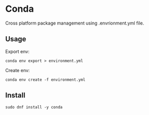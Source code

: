 # Conda

Cross platform package management using .envrionment.yml file.

## Usage

Export env:
```shell
conda env export > environment.yml
```

Create env:
```
conda env create -f environment.yml
```

## Install

```
sudo dnf install -y conda
```